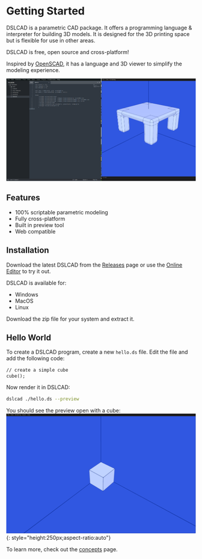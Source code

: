 # Getting Started

DSLCAD is a parametric CAD package. It offers a programming language & interpreter for building 3D models. It is designed 
for the 3D printing space but is flexible for use in other areas.

DSLCAD is free, open source and cross-platform!

Inspired by [OpenSCAD](http://openscad.org/), it has a language and 3D viewer to simplify the modeling experience.

![screenshot](./screenshot.png)

## Features

- 100% scriptable parametric modeling
- Fully cross-platform
- Built in preview tool
- Web compatible

## Installation

Download the latest DSLCAD from the [Releases](https://github.com/DSchroer/dslcad/releases) page or use the [Online Editor](editor.md) to try it out.

DSLCAD is available for:

- Windows
- MacOS
- Linux

Download the zip file for your system and extract it.

## Hello World

To create a DSLCAD program, create a new `hello.ds` file.
Edit the file and add the following code:

<div class="tryme">

```
// create a simple cube
cube();
```

</div>

Now render it in DSLCAD:

```sh
dslcad ./hello.ds --preview
```

You should see the preview open with a cube:
![hello](./hello.png){: style="height:250px;aspect-ratio:auto"}

To learn more, check out the [concepts](concepts.md) page.